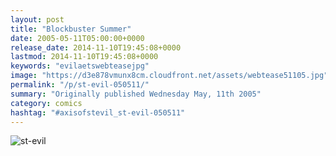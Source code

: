 ```yaml
---
layout: post
title: "Blockbuster Summer"
date: 2005-05-11T05:00:00+0000
release_date: 2014-11-10T19:45:08+0000
lastmod: 2014-11-10T19:45:08+0000
keywords: "evilaetswebteasejpg"
image: "https://d3e878vmunx8cm.cloudfront.net/assets/webtease51105.jpg"
permalink: "/p/st-evil-050511/"
summary: "Originally published Wednesday May, 11th 2005"
category: comics
hashtag: "#axisofstevil_st-evil-050511"
---
```


![st-evil](https://d3e878vmunx8cm.cloudfront.net/assets/webtease51105.jpg)
